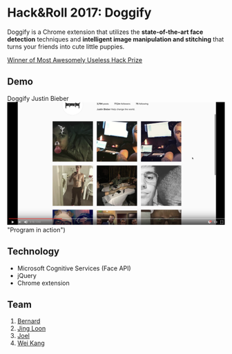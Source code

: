 # Hack&Roll 2017: Doggify
Doggify is a Chrome extension that utilizes the <b>state-of-the-art face detection</b> techniques and <b>intelligent image manipulation and stitching</b> that turns your friends into cute little puppies.

[Winner of Most Awesomely Useless Hack Prize](https://devpost.com/software/doggify)

## Demo
Doggify Justin Bieber
[![Justin Bieber](/docs/img/demo.png)](https://www.youtube.com/watch?v=KqfWDTk06uM) "Program in action")

## Technology
- Microsoft Cognitive Services (Face API)
- jQuery
- Chrome extension

## Team
1. [Bernard](https://github.com/bernardyip)
2. [Jing Loon](https://github.com/jingloon)
3. [Joel](https://github.com/funnieguy)
4. [Wei Kang](https://github.com/weikangchia)
